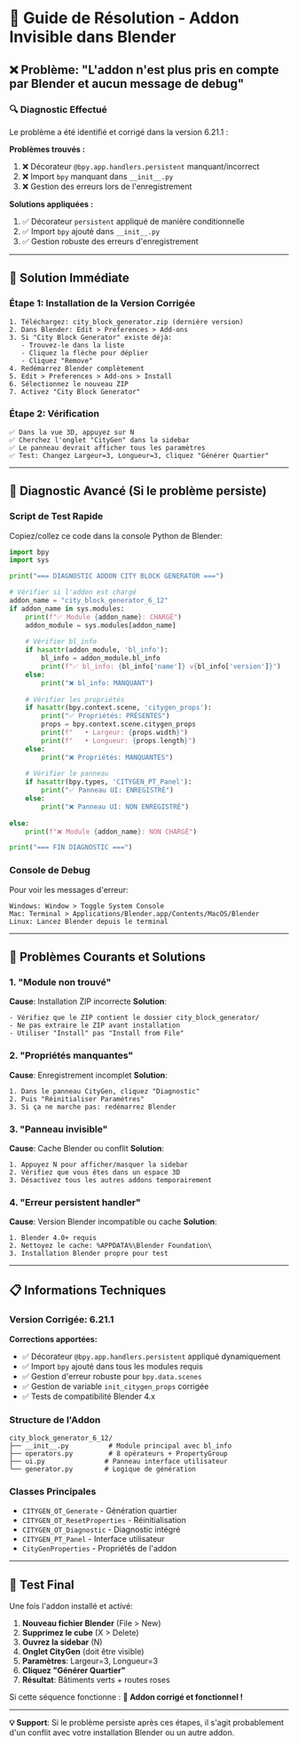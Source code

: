 # 🚨 Guide de Résolution - Addon Invisible dans Blender

## ❌ Problème: "L'addon n'est plus pris en compte par Blender et aucun message de debug"

### 🔍 **Diagnostic Effectué**
Le problème a été identifié et corrigé dans la version 6.21.1 :

**Problèmes trouvés :**
1. ❌ Décorateur `@bpy.app.handlers.persistent` manquant/incorrect
2. ❌ Import `bpy` manquant dans `__init__.py`
3. ❌ Gestion des erreurs lors de l'enregistrement

**Solutions appliquées :**
1. ✅ Décorateur `persistent` appliqué de manière conditionnelle
2. ✅ Import `bpy` ajouté dans `__init__.py`
3. ✅ Gestion robuste des erreurs d'enregistrement

---

## 🎯 **Solution Immédiate** 

### Étape 1: Installation de la Version Corrigée
```
1. Téléchargez: city_block_generator.zip (dernière version)
2. Dans Blender: Edit > Preferences > Add-ons
3. Si "City Block Generator" existe déjà:
   - Trouvez-le dans la liste
   - Cliquez la flèche pour déplier
   - Cliquez "Remove"
4. Redémarrez Blender complètement
5. Edit > Preferences > Add-ons > Install
6. Sélectionnez le nouveau ZIP
7. Activez "City Block Generator"
```

### Étape 2: Vérification
```
✅ Dans la vue 3D, appuyez sur N
✅ Cherchez l'onglet "CityGen" dans la sidebar
✅ Le panneau devrait afficher tous les paramètres
✅ Test: Changez Largeur=3, Longueur=3, cliquez "Générer Quartier"
```

---

## 🧪 **Diagnostic Avancé** (Si le problème persiste)

### Script de Test Rapide
Copiez/collez ce code dans la console Python de Blender:

```python
import bpy
import sys

print("=== DIAGNOSTIC ADDON CITY BLOCK GENERATOR ===")

# Vérifier si l'addon est chargé
addon_name = "city_block_generator_6_12"
if addon_name in sys.modules:
    print(f"✅ Module {addon_name}: CHARGÉ")
    addon_module = sys.modules[addon_name]
    
    # Vérifier bl_info
    if hasattr(addon_module, 'bl_info'):
        bl_info = addon_module.bl_info
        print(f"✅ bl_info: {bl_info['name']} v{bl_info['version']}")
    else:
        print("❌ bl_info: MANQUANT")
    
    # Vérifier les propriétés
    if hasattr(bpy.context.scene, 'citygen_props'):
        print("✅ Propriétés: PRÉSENTES")
        props = bpy.context.scene.citygen_props
        print(f"   • Largeur: {props.width}")
        print(f"   • Longueur: {props.length}")
    else:
        print("❌ Propriétés: MANQUANTES")
    
    # Vérifier le panneau
    if hasattr(bpy.types, 'CITYGEN_PT_Panel'):
        print("✅ Panneau UI: ENREGISTRÉ")
    else:
        print("❌ Panneau UI: NON ENREGISTRÉ")
        
else:
    print(f"❌ Module {addon_name}: NON CHARGÉ")

print("=== FIN DIAGNOSTIC ===")
```

### Console de Debug
Pour voir les messages d'erreur:
```
Windows: Window > Toggle System Console
Mac: Terminal > Applications/Blender.app/Contents/MacOS/Blender
Linux: Lancez Blender depuis le terminal
```

---

## 🔧 **Problèmes Courants et Solutions**

### 1. "Module non trouvé"
**Cause**: Installation ZIP incorrecte
**Solution**: 
```
- Vérifiez que le ZIP contient le dossier city_block_generator/
- Ne pas extraire le ZIP avant installation
- Utiliser "Install" pas "Install from File"
```

### 2. "Propriétés manquantes"
**Cause**: Enregistrement incomplet
**Solution**:
```
1. Dans le panneau CityGen, cliquez "Diagnostic"
2. Puis "Réinitialiser Paramètres"
3. Si ça ne marche pas: redémarrez Blender
```

### 3. "Panneau invisible"
**Cause**: Cache Blender ou conflit
**Solution**:
```
1. Appuyez N pour afficher/masquer la sidebar
2. Vérifiez que vous êtes dans un espace 3D
3. Désactivez tous les autres addons temporairement
```

### 4. "Erreur persistent handler"
**Cause**: Version Blender incompatible ou cache
**Solution**:
```
1. Blender 4.0+ requis
2. Nettoyez le cache: %APPDATA%\Blender Foundation\
3. Installation Blender propre pour test
```

---

## 📋 **Informations Techniques**

### Version Corrigée: 6.21.1
**Corrections apportées:**
- ✅ Décorateur `@bpy.app.handlers.persistent` appliqué dynamiquement
- ✅ Import `bpy` ajouté dans tous les modules requis
- ✅ Gestion d'erreur robuste pour `bpy.data.scenes`
- ✅ Gestion de variable `init_citygen_props` corrigée
- ✅ Tests de compatibilité Blender 4.x

### Structure de l'Addon
```
city_block_generator_6_12/
├── __init__.py          # Module principal avec bl_info
├── operators.py         # 8 opérateurs + PropertyGroup
├── ui.py               # Panneau interface utilisateur
└── generator.py        # Logique de génération
```

### Classes Principales
- `CITYGEN_OT_Generate` - Génération quartier
- `CITYGEN_OT_ResetProperties` - Réinitialisation
- `CITYGEN_OT_Diagnostic` - Diagnostic intégré
- `CITYGEN_PT_Panel` - Interface utilisateur
- `CityGenProperties` - Propriétés de l'addon

---

## 🎉 **Test Final**

Une fois l'addon installé et activé:

1. **Nouveau fichier Blender** (File > New)
2. **Supprimez le cube** (X > Delete)
3. **Ouvrez la sidebar** (N)
4. **Onglet CityGen** (doit être visible)
5. **Paramètres**: Largeur=3, Longueur=3
6. **Cliquez "Générer Quartier"**
7. **Résultat**: Bâtiments verts + routes roses

Si cette séquence fonctionne : **🎯 Addon corrigé et fonctionnel !**

---

**💡 Support**: Si le problème persiste après ces étapes, il s'agit probablement d'un conflit avec votre installation Blender ou un autre addon.
